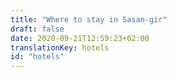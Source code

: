 ```yaml
---
title: "Where to stay in Sasan-gir"
draft: false
date: 2020-09-21T12:59:23+02:00
translationKey: hotels
id: "hotels"
---
```


